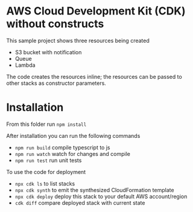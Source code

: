 # AWS Cloud Development Kit (CDK) without constructs
This sample project shows three resources being created
- S3 bucket with notification
- Queue
- Lambda

The code creates the resources inline; the resources can be passed to other stacks as constructor parameters.

# Installation
From this folder run `npm install`

After installation you can run the following commands
 - `npm run build`   compile typescript to js
 - `npm run watch`   watch for changes and compile
 - `npm run test`    run unit tests

To use the code for deployment
- `npx cdk ls`       to list stacks
- `npx cdk synth`    to emit the synthesized CloudFormation template
- `npx cdk deploy`   deploy this stack to your default AWS account/region
- `cdk diff`         compare deployed stack with current state

